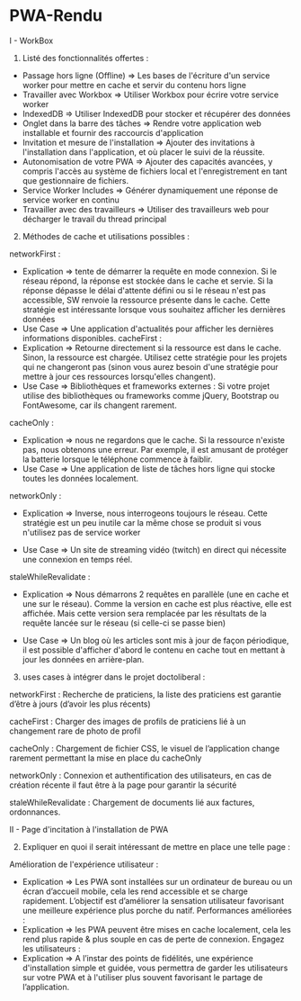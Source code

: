 # PWA-Rendu

I - WorkBox 

1) Listé des fonctionnalités offertes :

- Passage hors ligne (Offline) => Les bases de l'écriture d'un service worker pour mettre en cache et servir du contenu hors ligne
-	Travailler avec Workbox => Utiliser Workbox pour écrire votre service worker
-	IndexedDB => Utiliser IndexedDB pour stocker et récupérer des données
-	Onglet dans la barre des tâches => Rendre votre application web installable et fournir des raccourcis d'application
-	Invitation et mesure de l'installation => Ajouter des invitations à l'installation dans l'application, et où placer le suivi de la réussite.
-	Autonomisation de votre PWA => Ajouter des capacités avancées, y compris l'accès au système de fichiers local et l'enregistrement en tant que gestionnaire de   fichiers.
-	Service Worker Includes => Générer dynamiquement une réponse de service worker en continu
-	Travailler avec des travailleurs => Utiliser des travailleurs web pour décharger le travail du thread principal

2) Méthodes de cache et utilisations possibles : 

networkFirst :
- Explication => tente de démarrer la requête en mode connexion. Si le réseau répond, la réponse est stockée dans le cache et servie. Si la réponse dépasse le délai d'attente défini ou si le réseau n'est pas accessible, SW renvoie la ressource présente dans le cache. Cette stratégie est intéressante lorsque vous souhaitez afficher les dernières données
- Use Case => Une application d'actualités pour afficher les dernières informations disponibles.
cacheFirst : 
- Explication => Retourne directement si la ressource est dans le cache. Sinon, la ressource est chargée. Utilisez cette stratégie pour les projets qui ne changeront pas (sinon vous aurez besoin d'une stratégie pour mettre à jour ces ressources lorsqu'elles changent).
- Use Case => Bibliothèques et frameworks externes : Si votre projet utilise des bibliothèques ou frameworks comme jQuery, Bootstrap ou FontAwesome, car ils changent rarement.

cacheOnly : 
- Explication => nous ne regardons que le cache. Si la ressource n'existe pas, nous obtenons une erreur. Par exemple, il est amusant de protéger la batterie lorsque le téléphone commence à faiblir.
- Use Case => Une application de liste de tâches hors ligne qui stocke toutes les données localement.


networkOnly : 
- Explication => Inverse, nous interrogeons toujours le réseau. Cette stratégie est un peu inutile car la même chose se produit si vous n'utilisez pas de service worker

- Use Case => Un site de streaming vidéo (twitch) en direct qui nécessite une connexion en temps réel.

staleWhileRevalidate : 
- Explication =>  Nous démarrons 2 requêtes en parallèle (une en cache et une sur le réseau). Comme la version en cache est plus réactive, elle est affichée. Mais cette version sera remplacée par les résultats de la requête lancée sur le réseau (si celle-ci se passe bien)

- Use Case => Un blog où les articles sont mis à jour de façon périodique, il est possible d'afficher d'abord le contenu en cache tout en mettant à jour les données en arrière-plan.

3) uses cases à intégrer dans le projet doctoliberal :

networkFirst : Recherche de praticiens, la liste des praticiens est garantie d’être à jours (d’avoir les plus récents)

cacheFirst : Charger des images de profils de praticiens lié à un changement rare de photo de profil 

cacheOnly : Chargement de fichier CSS, le visuel de l’application change rarement permettant la mise en place du cacheOnly

networkOnly : Connexion et authentification des utilisateurs, en cas de création récente il faut être à la page pour garantir la sécurité 

staleWhileRevalidate : Chargement de documents lié aux factures, ordonnances. 

  
II - Page d'incitation à l'installation de PWA
  
2) Expliquer en quoi il serait intéressant de mettre en place une telle page :

Amélioration de l'expérience utilisateur : 
- Explication => Les PWA sont installées sur un ordinateur de bureau ou un écran d’accueil mobile, cela les rend accessible et se charge rapidement. L’objectif est d’améliorer la sensation utilisateur favorisant une meilleure expérience plus porche du natif. 
Performances améliorées : 
- Explication => les PWA peuvent être mises en cache localement, cela les rend plus rapide & plus souple en cas de perte de connexion. 
Engagez les utilisateurs : 
- Explication => A l’instar des points de fidélités, une expérience d'installation simple et guidée, vous permettra de garder les utilisateurs sur votre PWA et à l'utiliser plus souvent favorisant le partage de l’application. 

